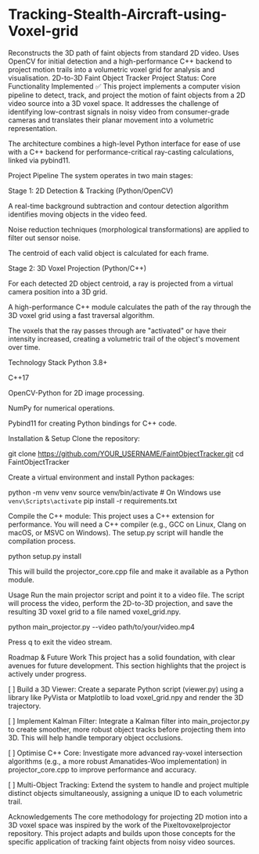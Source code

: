 # Tracking-Stealth-Aircraft-using-Voxel-grid
Reconstructs the 3D path of faint objects from standard 2D video. Uses OpenCV for initial detection and a high-performance C++ backend to project motion trails into a volumetric voxel grid for analysis and visualisation.
2D-to-3D Faint Object Tracker
Project Status: Core Functionality Implemented ✅
This project implements a computer vision pipeline to detect, track, and project the motion of faint objects from a 2D video source into a 3D voxel space. It addresses the challenge of identifying low-contrast signals in noisy video from consumer-grade cameras and translates their planar movement into a volumetric representation.

The architecture combines a high-level Python interface for ease of use with a C++ backend for performance-critical ray-casting calculations, linked via pybind11.

Project Pipeline
The system operates in two main stages:

Stage 1: 2D Detection & Tracking (Python/OpenCV)

A real-time background subtraction and contour detection algorithm identifies moving objects in the video feed.

Noise reduction techniques (morphological transformations) are applied to filter out sensor noise.

The centroid of each valid object is calculated for each frame.

Stage 2: 3D Voxel Projection (Python/C++)

For each detected 2D object centroid, a ray is projected from a virtual camera position into a 3D grid.

A high-performance C++ module calculates the path of the ray through the 3D voxel grid using a fast traversal algorithm.

The voxels that the ray passes through are "activated" or have their intensity increased, creating a volumetric trail of the object's movement over time.

Technology Stack
Python 3.8+

C++17

OpenCV-Python for 2D image processing.

NumPy for numerical operations.

Pybind11 for creating Python bindings for C++ code.

Installation & Setup
Clone the repository:

git clone https://github.com/YOUR_USERNAME/FaintObjectTracker.git
cd FaintObjectTracker

Create a virtual environment and install Python packages:

python -m venv venv
source venv/bin/activate  # On Windows use `venv\Scripts\activate`
pip install -r requirements.txt

Compile the C++ module:
This project uses a C++ extension for performance. You will need a C++ compiler (e.g., GCC on Linux, Clang on macOS, or MSVC on Windows). The setup.py script will handle the compilation process.

python setup.py install

This will build the projector_core.cpp file and make it available as a Python module.

Usage
Run the main projector script and point it to a video file. The script will process the video, perform the 2D-to-3D projection, and save the resulting 3D voxel grid to a file named voxel_grid.npy.

python main_projector.py --video path/to/your/video.mp4

Press q to exit the video stream.

Roadmap & Future Work
This project has a solid foundation, with clear avenues for future development. This section highlights that the project is actively under progress.

[ ] Build a 3D Viewer: Create a separate Python script (viewer.py) using a library like PyVista or Matplotlib to load voxel_grid.npy and render the 3D trajectory.

[ ] Implement Kalman Filter: Integrate a Kalman filter into main_projector.py to create smoother, more robust object tracks before projecting them into 3D. This will help handle temporary object occlusions.

[ ] Optimise C++ Core: Investigate more advanced ray-voxel intersection algorithms (e.g., a more robust Amanatides-Woo implementation) in projector_core.cpp to improve performance and accuracy.

[ ] Multi-Object Tracking: Extend the system to handle and project multiple distinct objects simultaneously, assigning a unique ID to each volumetric trail.

Acknowledgements
The core methodology for projecting 2D motion into a 3D voxel space was inspired by the work of the Pixeltovoxelprojector repository. This project adapts and builds upon those concepts for the specific application of tracking faint objects from noisy video sources.
